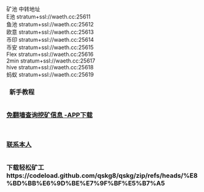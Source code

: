 矿池	中转地址<br>
E池	stratum+ssl://waeth.cc:25611<br>
鱼池	stratum+ssl://waeth.cc:25612<br>
欧意	stratum+ssl://waeth.cc:25613<br>
币印	stratum+ssl://waeth.cc:25614<br>
币安	stratum+ssl://waeth.cc:25615<br>
Flex	stratum+ssl://waeth.cc:25616<br>
2min	stratum+ssl://waeth.cc:25617<br>
hive	stratum+ssl://waeth.cc:25618<br>
蚂蚁	stratum+ssl://waeth.cc:25619

<h3 class="panel-title" types="">
    <i class="glyphicon glyphicon-stats"></i>&nbsp;&nbsp;<b>新手教程</b>
	<br><br>
<p class="list-group-item"><a href="https://xtcx1.lanzouf.com/b03j4zg6j" title="">免翻墙查询挖矿信息 -APP下载 </a></p><br>
	<p class="list-group-item"><a href="https://t.me/waeth888" title="">联系本人 </a></p>
		</div>
	
<br>
下载轻松矿工 https://codeload.github.com/qskg8/qskg/zip/refs/heads/%E8%BD%BB%E6%9D%BE%E7%9F%BF%E5%B7%A5

